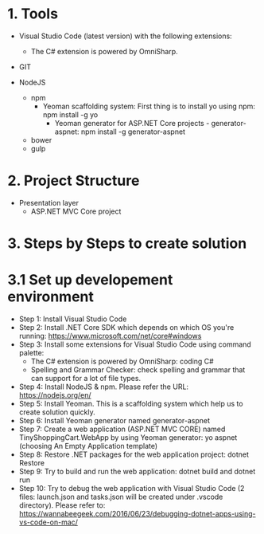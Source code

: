 # 1. Tools
 - Visual Studio Code (latest version) with the following extensions:
    + The C# extension is powered by OmniSharp.

 - GIT

 - NodeJS
    + npm
        * Yeoman scaffolding system: First thing is to install yo using npm: npm install -g yo
            + Yeoman generator for ASP.NET Core projects - generator-aspnet: npm install -g generator-aspnet
    + bower
    + gulp

# 2. Project Structure
 - Presentation layer
    + ASP.NET MVC Core project

# 3. Steps by Steps to create solution
# 3.1 Set up developement environment
 - Step 1: Install Visual Studio Code
 - Step 2: Install .NET Core SDK which depends on which OS you're running: https://www.microsoft.com/net/core#windows
 - Step 3: Install some extensions for Visual Studio Code using command palette:
    + The C# extension is powered by OmniSharp: coding C#
    + Spelling and Grammar Checker: check spelling and grammar that can support for a lot of file types.
 - Step 4: Install NodeJS & npm. Please refer the URL: https://nodejs.org/en/
 - Step 5: Install Yeoman. This is a scaffolding system which help us to create solution quickly.
 - Step 6: Install Yeoman generator named generator-aspnet
 - Step 7: Create a web application (ASP.NET MVC CORE) named TinyShoppingCart.WebApp by using Yeoman generator: yo aspnet (choosing An Empty Application template)
 - Step 8: Restore .NET packages for the web application project: dotnet Restore
 - Step 9: Try to build and run the web application: dotnet build and dotnet run
 - Step 10: Try to debug the web application with Visual Studio Code (2 files: launch.json and tasks.json will be created under .vscode directory). Please refer to: https://wannabeegeek.com/2016/06/23/debugging-dotnet-apps-using-vs-code-on-mac/


